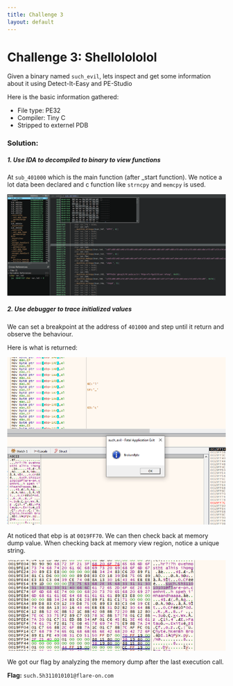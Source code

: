 ```yaml
---
title: Challenge 3
layout: default
---
```


# Challenge 3: Shellolololol

Given a binary named `such_evil`, lets inspect and get some information about it using Detect-It-Easy and PE-Studio

Here is the basic information gathered:
- File type: PE32
- Compiler: Tiny C
- Stripped to externel PDB

### Solution:
##### 1. Use IDA to decompiled to binary to view functions
At `sub_401000` which is the main function (after \_start function). We notice a lot data been declared and c function like `strncpy` and `memcpy` is used. 

![flare-on-1-chall-3-001.png](flare-on-1-chall-3-001.png)

##### 2. Use debugger to trace initialized values

We can set a breakpoint at the address of `401000` and step until it return and observe the behaviour. 

Here is what is returned:

![flare-on-1-chall-3-002.png](flare-on-1-chall-3-002.png)

At noticed that ebp is at `0019FF70`. We can then check back at memory dump value. When checking back at memory view region, notice a unique string. 

![flare-on-1-chall-3-003.png](flare-on-1-chall-3-003.png)

We got our flag by analyzing the memory dump after the last execution call. 

**Flag:** `such.5h311010101@flare-on.com`

